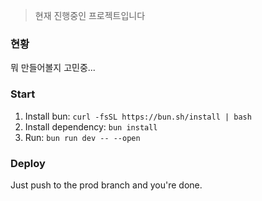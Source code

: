 > 현재 진행중인 프로젝트입니다

### 현황

뭐 만들어볼지 고민중...

### Start

1. Install bun: `curl -fsSL https://bun.sh/install | bash`
2. Install dependency: `bun install`
3. Run: `bun run dev -- --open`

### Deploy

Just push to the prod branch and you're done.
